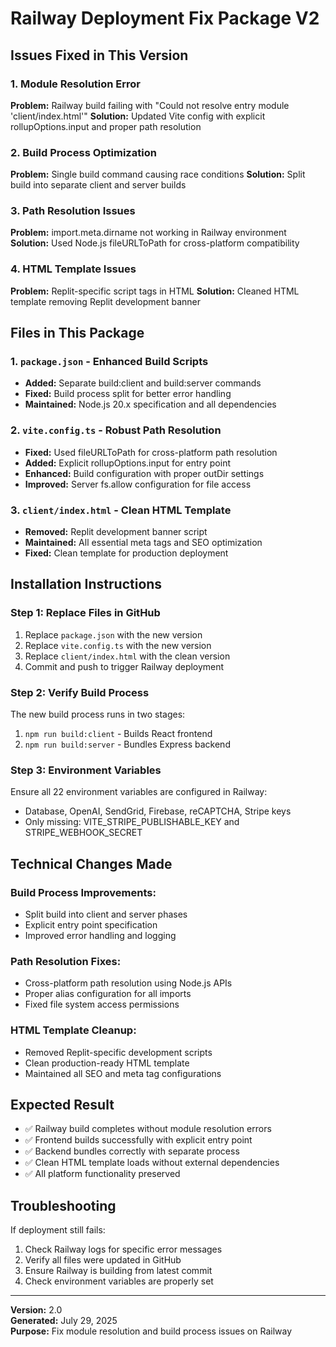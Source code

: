 # Railway Deployment Fix Package V2

## Issues Fixed in This Version

### 1. Module Resolution Error
**Problem:** Railway build failing with "Could not resolve entry module 'client/index.html'"
**Solution:** Updated Vite config with explicit rollupOptions.input and proper path resolution

### 2. Build Process Optimization
**Problem:** Single build command causing race conditions
**Solution:** Split build into separate client and server builds

### 3. Path Resolution Issues
**Problem:** import.meta.dirname not working in Railway environment
**Solution:** Used Node.js fileURLToPath for cross-platform compatibility

### 4. HTML Template Issues
**Problem:** Replit-specific script tags in HTML
**Solution:** Cleaned HTML template removing Replit development banner

## Files in This Package

### 1. `package.json` - Enhanced Build Scripts
- **Added:** Separate build:client and build:server commands
- **Fixed:** Build process split for better error handling
- **Maintained:** Node.js 20.x specification and all dependencies

### 2. `vite.config.ts` - Robust Path Resolution
- **Fixed:** Used fileURLToPath for cross-platform path resolution
- **Added:** Explicit rollupOptions.input for entry point
- **Enhanced:** Build configuration with proper outDir settings
- **Improved:** Server fs.allow configuration for file access

### 3. `client/index.html` - Clean HTML Template
- **Removed:** Replit development banner script
- **Maintained:** All essential meta tags and SEO optimization
- **Fixed:** Clean template for production deployment

## Installation Instructions

### Step 1: Replace Files in GitHub
1. Replace `package.json` with the new version
2. Replace `vite.config.ts` with the new version  
3. Replace `client/index.html` with the clean version
4. Commit and push to trigger Railway deployment

### Step 2: Verify Build Process
The new build process runs in two stages:
1. `npm run build:client` - Builds React frontend
2. `npm run build:server` - Bundles Express backend

### Step 3: Environment Variables
Ensure all 22 environment variables are configured in Railway:
- Database, OpenAI, SendGrid, Firebase, reCAPTCHA, Stripe keys
- Only missing: VITE_STRIPE_PUBLISHABLE_KEY and STRIPE_WEBHOOK_SECRET

## Technical Changes Made

### Build Process Improvements:
- Split build into client and server phases
- Explicit entry point specification
- Improved error handling and logging

### Path Resolution Fixes:
- Cross-platform path resolution using Node.js APIs
- Proper alias configuration for all imports
- Fixed file system access permissions

### HTML Template Cleanup:
- Removed Replit-specific development scripts
- Clean production-ready HTML template
- Maintained all SEO and meta tag configurations

## Expected Result
- ✅ Railway build completes without module resolution errors
- ✅ Frontend builds successfully with explicit entry point
- ✅ Backend bundles correctly with separate process
- ✅ Clean HTML template loads without external dependencies
- ✅ All platform functionality preserved

## Troubleshooting
If deployment still fails:
1. Check Railway logs for specific error messages
2. Verify all files were updated in GitHub
3. Ensure Railway is building from latest commit
4. Check environment variables are properly set

---
**Version:** 2.0  
**Generated:** July 29, 2025  
**Purpose:** Fix module resolution and build process issues on Railway